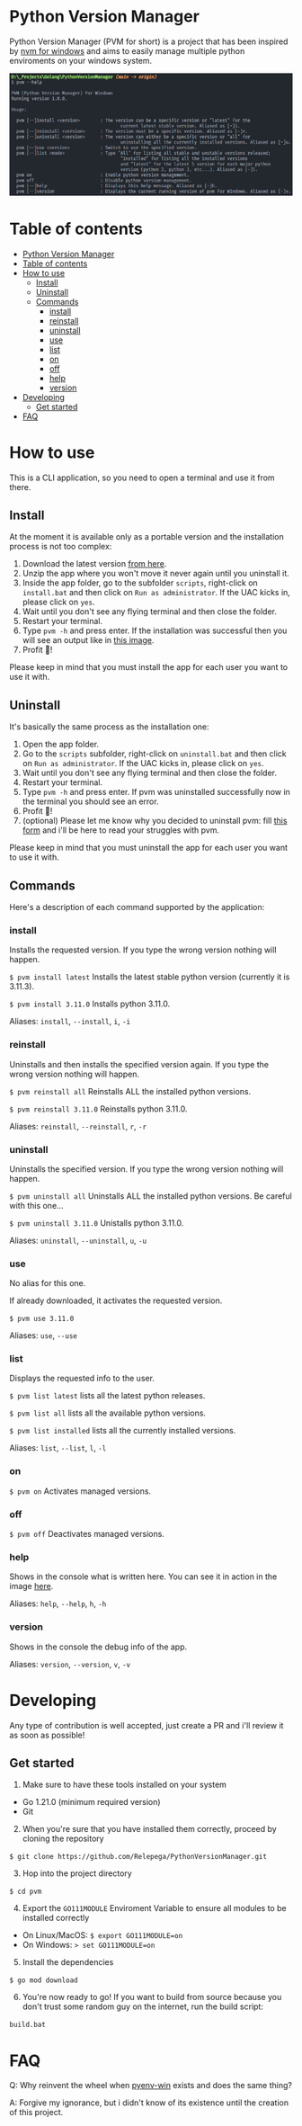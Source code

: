 # Python Version Manager

Python Version Manager (PVM for short) is a project that has been inspired by [nvm for windows](https://github.com/coreybutler/nvm-windows) and aims to easily manage multiple python enviroments on your windows system.

![](media/pvm.png)

# Table of contents

- [Python Version Manager](#python-version-manager)
- [Table of contents](#table-of-contents)
- [How to use](#how-to-use)
	- [Install](#install)
	- [Uninstall](#uninstall)
	- [Commands](#commands)
		- [install](#install-1)
		- [reinstall](#reinstall)
		- [uninstall](#uninstall-1)
		- [use](#use)
		- [list](#list)
		- [on](#on)
		- [off](#off)
		- [help](#help)
		- [version](#version)
- [Developing](#developing)
	- [Get started](#get-started)
- [FAQ](#faq)

# How to use

This is a CLI application, so you need to open a terminal and use it from there.

## Install

At the moment it is available only as a portable version and the installation process is not too complex:

1. Download the latest version [from here](https://github.com/Relepega/PythonVersionManager/releases).
2. Unzip the app where you won't move it never again until you uninstall it.
3. Inside the app folder, go to the subfolder `scripts`, right-click on `install.bat` and then click on `Run as administrator`. If the UAC kicks in, please click on `yes`.
4. Wait until you don't see any flying terminal and then close the folder.
5. Restart your terminal.
6. Type `pvm -h` and press enter. If the installation was successful then you will see an output like in [this image](#python-version-manager).
7. Profit 🎉!

Please keep in mind that you must install the app for each user you want to use it with. 

## Uninstall

It's basically the same process as the installation one:

1. Open the app folder.
2. Go to the `scripts` subfolder, right-click on `uninstall.bat` and then click on `Run as administrator`. If the UAC kicks in, please click on `yes`.
3. Wait until you don't see any flying terminal and then close the folder.
4. Restart your terminal.
5. Type `pvm -h` and press enter. If pvm was uninstalled successfully now in the terminal you should see an error.
6. Profit 🎉!
7. (optional) Please let me know why you decided to uninstall pvm: fill [this form](https://github.com/Relepega/PythonVersionManager/issues/new) and i'll be here to read your struggles with pvm.

Please keep in mind that you must uninstall the app for each user you want to use it with. 

## Commands

Here's a description of each command supported by the application:

### install

Installs the requested version. If you type the wrong version nothing will happen.

`$ pvm install latest` Installs the latest stable python version (currently it is 3.11.3).

`$ pvm install 3.11.0` Installs python 3.11.0.

Aliases: `install`, `--install`, `i`, `-i`

### reinstall

Uninstalls and then installs the specified version again. If you type the wrong version nothing will happen.

`$ pvm reinstall all` Reinstalls ALL the installed python versions.

`$ pvm reinstall 3.11.0` Reinstalls python 3.11.0.

Aliases: `reinstall`, `--reinstall`, `r`, `-r`

### uninstall

Uninstalls the specified version. If you type the wrong version nothing will happen.

`$ pvm uninstall all` Uninstalls ALL the installed python versions. Be careful with this one...

`$ pvm uninstall 3.11.0` Unistalls python 3.11.0.

Aliases: `uninstall`, `--uninstall`, `u`, `-u`

### use

No alias for this one.

If already downloaded, it activates the requested version.

`$ pvm use 3.11.0`

Aliases: `use`, `--use`

### list

Displays the requested info to the user.

`$ pvm list latest` lists all the latest python releases.

`$ pvm list all` lists all the available python versions.

`$ pvm list installed` lists all the currently installed versions.

Aliases: `list`, `--list`, `l`, `-l`

### on

`$ pvm on` Activates managed versions.

### off

`$ pvm off` Deactivates managed versions.

### help

Shows in the console what is written here. You can see it in action in the image [here](#python-version-manager).

Aliases: `help`, `--help`, `h`, `-h`

### version

Shows in the console the debug info of the app.

Aliases: `version`, `--version`, `v`, `-v`

# Developing

Any type of contribution is well accepted, just create a PR and i'll review it as soon as possible!

## Get started

1. Make sure to have these tools installed on your system

- Go 1.21.0 (minimum required version)
- Git

2. When you're sure that you have installed them correctly, proceed by cloning the repository

`$ git clone https://github.com/Relepega/PythonVersionManager.git`

3. Hop into the project directory

`$ cd pvm`

4. Export the `GO111MODULE` Enviroment Variable to ensure all modules to be installed correctly

- On Linux/MacOS: `$ export GO111MODULE=on`
- On Windows: `> set GO111MODULE=on`

5. Install the dependencies

`$ go mod download`

6. You're now ready to go! If you want to build from source because you don't trust some random guy on the internet, run the build script:

`build.bat`

# FAQ

Q: Why reinvent the wheel when [pyenv-win](https://github.com/pyenv-win/pyenv-win) exists and does the same thing?

A: Forgive my ignorance, but i didn't know of its existence until the creation of this project.
